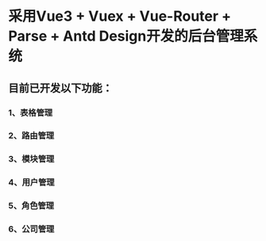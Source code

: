 # 采用Vue3 + Vuex + Vue-Router + Parse + Antd Design开发的后台管理系统
## 目前已开发以下功能：
### 1、表格管理

### 2、路由管理

### 3、模块管理

### 4、用户管理

### 5、角色管理

### 6、公司管理

